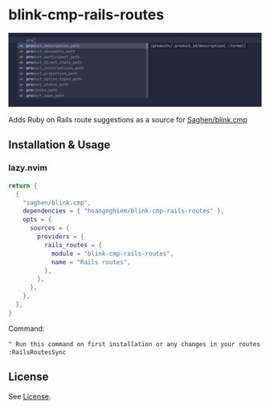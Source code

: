 # blink-cmp-rails-routes

![Screenshot](assets/screenshot.png)

Adds Ruby on Rails route suggestions as a source for [Saghen/blink.cmp](https://github.com/Saghen/blink.cmp)

## Installation & Usage

### lazy.nvim

```lua
return {
  {
    "saghen/blink.cmp",
    dependencies = { "hoangnghiem/blink-cmp-rails-routes" },
    opts = {
      sources = {
        providers = {
          rails_routes = {
            module = "blink-cmp-rails-routes",
            name = "Rails routes",
          },
        },
      },
    },
  },
}
```
Command:
```vim
" Run this command on first installation or any changes in your routes
:RailsRoutesSync
```
## License
See [License](./LICENSE).
